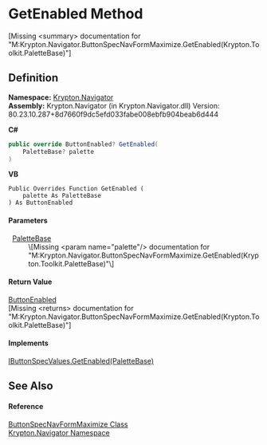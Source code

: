 # GetEnabled Method


\[Missing &lt;summary&gt; documentation for "M:Krypton.Navigator.ButtonSpecNavFormMaximize.GetEnabled(Krypton.Toolkit.PaletteBase)"\]



## Definition
**Namespace:** <a href="a21ac074-d119-3dc6-bd1c-d3a12c0128bc.md">Krypton.Navigator</a>  
**Assembly:** Krypton.Navigator (in Krypton.Navigator.dll) Version: 80.23.10.287+8d7660f9dc5efd033fabe008ebfb904beab6d444

**C#**
``` C#
public override ButtonEnabled? GetEnabled(
	PaletteBase? palette
)
```
**VB**
``` VB
Public Overrides Function GetEnabled ( 
	palette As PaletteBase
) As ButtonEnabled
```



#### Parameters
<dl><dt>  <a href="6da77fa5-1590-4646-f2ea-70002c922aee.md">PaletteBase</a></dt><dd>\[Missing &lt;param name="palette"/&gt; documentation for "M:Krypton.Navigator.ButtonSpecNavFormMaximize.GetEnabled(Krypton.Toolkit.PaletteBase)"\]</dd></dl>

#### Return Value
<a href="24c02604-16f9-4e88-a41c-ddf986ae10f8.md">ButtonEnabled</a>  
\[Missing &lt;returns&gt; documentation for "M:Krypton.Navigator.ButtonSpecNavFormMaximize.GetEnabled(Krypton.Toolkit.PaletteBase)"\]

#### Implements
<a href="f263b8da-3b42-60f5-3b6a-6ce5069cdcca.md">IButtonSpecValues.GetEnabled(PaletteBase)</a>  


## See Also


#### Reference
<a href="1fe646f8-7b1c-6887-7562-de00afbf5ae6.md">ButtonSpecNavFormMaximize Class</a>  
<a href="a21ac074-d119-3dc6-bd1c-d3a12c0128bc.md">Krypton.Navigator Namespace</a>  
